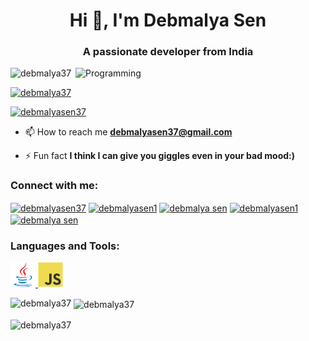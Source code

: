 
<h1 align="center">Hi 👋, I'm Debmalya Sen</h1>
<h3 align="center">A passionate developer from India</h3>

<img align="right" alt="Programming" width="400" src="https://miro.medium.com/max/1360/0*7Q3yvSIv_t0ioJ-Z.gif">

<p align="left"> <img src="https://komarev.com/ghpvc/?username=debmalya37&label=Profile%20views&color=0e75b6&style=flat" alt="debmalya37" /> </p>

<p align="left"> <a href="https://github.com/ryo-ma/github-profile-trophy"><img src="https://github-profile-trophy.vercel.app/?username=debmalya37" alt="debmalya37" /></a> </p>

<p align="left"> <a href="https://twitter.com/debmalyasen37" target="blank"><img src="https://img.shields.io/twitter/follow/debmalyasen37?logo=twitter&style=for-the-badge" alt="debmalyasen37" /></a> </p>

- 📫 How to reach me **debmalyasen37@gmail.com**

- ⚡ Fun fact **I think I can give you giggles even in your bad mood:)**

<h3 align="left">Connect with me:</h3>
<p align="left">
<a href="https://twitter.com/debmalyasen37" target="blank"><img align="center" src="https://raw.githubusercontent.com/rahuldkjain/github-profile-readme-generator/master/src/images/icons/Social/twitter.svg" alt="debmalyasen37" height="30" width="40" /></a>
<a href="https://linkedin.com/in/debmalyasen1" target="blank"><img align="center" src="https://raw.githubusercontent.com/rahuldkjain/github-profile-readme-generator/master/src/images/icons/Social/linked-in-alt.svg" alt="debmalyasen1" height="30" width="40" /></a>
<a href="https://fb.com/debmalya sen" target="blank"><img align="center" src="https://raw.githubusercontent.com/rahuldkjain/github-profile-readme-generator/master/src/images/icons/Social/facebook.svg" alt="debmalya sen" height="30" width="40" /></a>
<a href="https://instagram.com/debmalyasen1" target="blank"><img align="center" src="https://raw.githubusercontent.com/rahuldkjain/github-profile-readme-generator/master/src/images/icons/Social/instagram.svg" alt="debmalyasen1" height="30" width="40" /></a>
<a href="https://www.youtube.com/c/debmalya sen" target="blank"><img align="center" src="https://raw.githubusercontent.com/rahuldkjain/github-profile-readme-generator/master/src/images/icons/Social/youtube.svg" alt="debmalya sen" height="30" width="40" /></a>
</p>

<h3 align="left">Languages and Tools:</h3>
<p align="left"> <a href="https://www.java.com" target="_blank" rel="noreferrer"> <img src="https://raw.githubusercontent.com/devicons/devicon/master/icons/java/java-original.svg" alt="java" width="40" height="40"/> </a> <a href="https://developer.mozilla.org/en-US/docs/Web/JavaScript" target="_blank" rel="noreferrer"> <img src="https://raw.githubusercontent.com/devicons/devicon/master/icons/javascript/javascript-original.svg" alt="javascript" width="40" height="40"/> </a> </p>

<p><img align="left" src="https://github-readme-stats.vercel.app/api/top-langs?username=debmalya37&show_icons=true&locale=en&layout=compact" alt="debmalya37" /></p>

<p>&nbsp;<img align="center" src="https://github-readme-stats.vercel.app/api?username=debmalya37&show_icons=true&locale=en" alt="debmalya37" /></p>

<p><img align="center" src="https://github-readme-streak-stats.herokuapp.com/?user=debmalya37&" alt="debmalya37" /></p>
